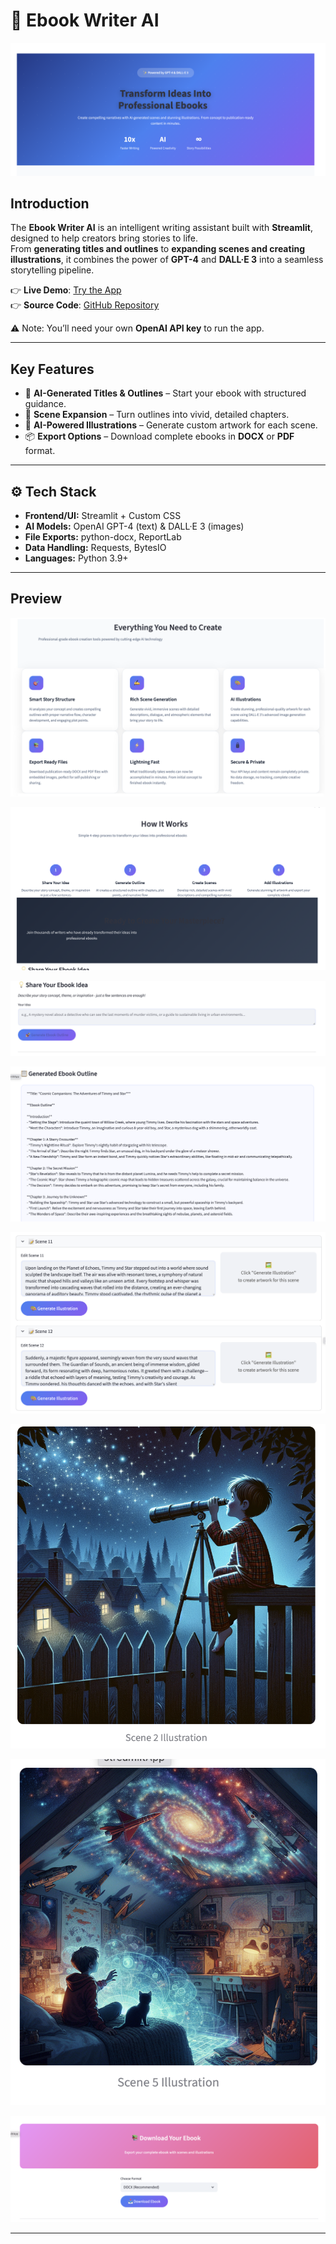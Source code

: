 # 📖 Ebook Writer AI

![Hero Section Screenshot](assets/ebwr0.png)

## Introduction

The **Ebook Writer AI** is an intelligent writing assistant built with **Streamlit**, designed to help creators bring stories to life.  
From **generating titles and outlines** to **expanding scenes and creating illustrations**, it combines the power of **GPT-4** and **DALL·E 3** into a seamless storytelling pipeline.

👉 **Live Demo**: [Try the App](https://ebookwriter.streamlit.app/)  
👉 **Source Code**: [GitHub Repository](https://github.com/cersei568/ebook_writer)  

⚠️ Note: You’ll need your own **OpenAI API key** to run the app.

---

## Key Features

- 📝 **AI-Generated Titles & Outlines** – Start your ebook with structured guidance.  
- 📖 **Scene Expansion** – Turn outlines into vivid, detailed chapters.  
- 🎨 **AI-Powered Illustrations** – Generate custom artwork for each scene.  
- 📦 **Export Options** – Download complete ebooks in **DOCX** or **PDF** format.  

---

## ⚙️ Tech Stack

- **Frontend/UI:** Streamlit + Custom CSS  
- **AI Models:** OpenAI GPT-4 (text) & DALL·E 3 (images)  
- **File Exports:** python-docx, ReportLab  
- **Data Handling:** Requests, BytesIO  
- **Languages:** Python 3.9+  

---

## Preview

  ![Hero Screenshot](assets/ebwr1.png)
 
  ![Outline Screenshot](assets/ebwr2.png)

  ![Scene Screenshot](assets/ebwr3.png)

  ![Scene Screenshot](assets/ebwr4.png)

  ![Scene Screenshot](assets/ebwr5.png)

  ![Scene Screenshot](assets/ebwr6.png)

  ![Scene Screenshot](assets/ebwr7.png)

  ![Scene Screenshot](assets/ebwr9.png)


---
